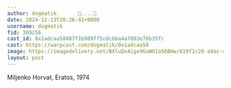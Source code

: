 ```yaml
---
author: dogmatik       🎩....🔵
date: 2024-12-13T20:26:41+0000
username: dogmatik
fid: 309256
cast_id: 0x1adcaa58407f1b989ff5cdcbba4a7603e76b35fc
cast: https://warpcast.com/dogmatik/0x1adcaa58
image: https://imagedelivery.net/BXluQx4ige9GuW0Ia56BHw/819f1c20-a9ac-4968-e3d0-c5c958d15f00/original
layout: post
---
```

Miljenko Horvat, Eratos, 1974  

<img src='https://imagedelivery.net/BXluQx4ige9GuW0Ia56BHw/819f1c20-a9ac-4968-e3d0-c5c958d15f00/original' alt='' referrerpolicy='no-referrer'/>
